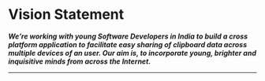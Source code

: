 # Vision Statement

<i><b>We’re working with young Software Developers in India to build a cross platform application to facilitate easy sharing of clipboard data across multiple devices of an user. Our aim is, to incorporate young, brighter and inquisitive minds from across the Internet.</i></b>
<hr>
